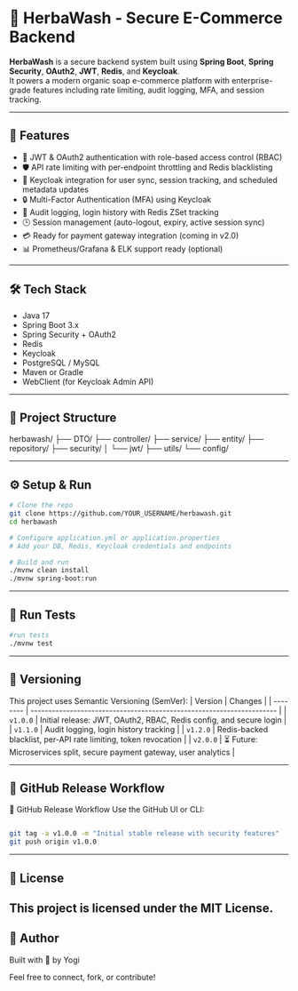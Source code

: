 # 🧼 HerbaWash - Secure E-Commerce Backend

**HerbaWash** is a secure backend system built using **Spring Boot**, **Spring Security**, **OAuth2**, **JWT**, **Redis**, and **Keycloak**.  
It powers a modern organic soap e-commerce platform with enterprise-grade features including rate limiting, audit logging, MFA, and session tracking.

---

## 🚀 Features

- 🔐 JWT & OAuth2 authentication with role-based access control (RBAC)
- 🛡️ API rate limiting with per-endpoint throttling and Redis blacklisting
- 🔄 Keycloak integration for user sync, session tracking, and scheduled metadata updates
- 🔒 Multi-Factor Authentication (MFA) using Keycloak
- 🧾 Audit logging, login history with Redis ZSet tracking
- 🕒 Session management (auto-logout, expiry, active session sync)
- 💳 Ready for payment gateway integration (coming in v2.0)
- 📊 Prometheus/Grafana & ELK support ready (optional)

---

## 🛠️ Tech Stack

- Java 17
- Spring Boot 3.x
- Spring Security + OAuth2
- Redis
- Keycloak
- PostgreSQL / MySQL
- Maven or Gradle
- WebClient (for Keycloak Admin API)

---

## 📂 Project Structure

herbawash/
├── DTO/
├── controller/
├── service/
├── entity/
├── repository/
├── security/
│ └── jwt/
├── utils/
└── config/



---

## ⚙️ Setup & Run

```bash
# Clone the repo
git clone https://github.com/YOUR_USERNAME/herbawash.git
cd herbawash

# Configure application.yml or application.properties
# Add your DB, Redis, Keycloak credentials and endpoints

# Build and run
./mvnw clean install
./mvnw spring-boot:run
```

---
## 🧪 Run Tests
```bash
#run tests
./mvnw test


```

---
## 🧾 Versioning
This project uses Semantic Versioning (SemVer):
| Version  | Changes                                                               |
| -------- | --------------------------------------------------------------------- |
| `v1.0.0` | Initial release: JWT, OAuth2, RBAC, Redis config, and secure login    |
| `v1.1.0` | Audit logging, login history tracking                                 |
| `v1.2.0` | Redis-backed blacklist, per-API rate limiting, token revocation       |
| `v2.0.0` | ⏳ Future: Microservices split, secure payment gateway, user analytics |


---
## 🔖 GitHub Release Workflow

🔖 GitHub Release Workflow
Use the GitHub UI or CLI:
```bash

git tag -a v1.0.0 -m "Initial stable release with security features"
git push origin v1.0.0


```

---
## 📄 License
This project is licensed under the MIT License.
---
## 👤 Author

Built with 💚 by Yogi 

Feel free to connect, fork, or contribute!
